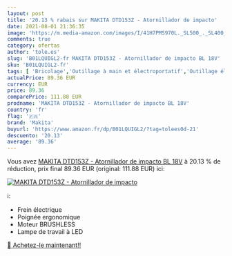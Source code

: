 ```yaml
---
layout: post
title: '20.13 % rabais sur MAKITA DTD153Z - Atornillador de impacto'
date: 2021-08-01 21:36:35
image: 'https://m.media-amazon.com/images/I/41H7PMS970L._SL500_._SL400_.jpg'
comments: true
category: ofertas
author: 'tole.es'
slug: 'B01LQUIGL2-fr MAKITA DTD153Z - Atornillador de impacto BL 18V'
sku: 'B01LQUIGL2-fr'
tags: [ 'Bricolage','Outillage à main et électroportatif','Outillage électroportatif','Visseuses à choc électriques','makita', ]
actualPrice: 89.36 EUR
currency: EUR
price: 89.36
comparePrice: 111.88 EUR
prodname: 'MAKITA DTD153Z - Atornillador de impacto BL 18V'
country: 'fr'
flag: '🇫🇷'
brand: 'Makita'
buyurl: 'https://www.amazon.fr/dp/B01LQUIGL2/?tag=tolees0d-21'
descuento: '20.13'
average: '89.36'
---
```


Vous avez [MAKITA DTD153Z - Atornillador de impacto BL 18V](https://www.amazon.fr/dp/B01LQUIGL2/?tag=tolees0d-21)  à  20.13 % de réduction, prix final  89.36 EUR (original: 111.88 EUR) ici:

[![MAKITA DTD153Z - Atornillador de impacto](https://m.media-amazon.com/images/I/41H7PMS970L._SL500_._SL400_.jpg)](https://www.amazon.fr/dp/B01LQUIGL2/?tag=tolees0d-21)

ℹ️:

- Frein électrique
- Poignée ergonomique
- Moteur BRUSHLESS
- Lampe de travail à LED

[🛒 Achetez-le maintenant!!](https://www.amazon.fr/dp/B01LQUIGL2/?tag=tolees0d-21)
